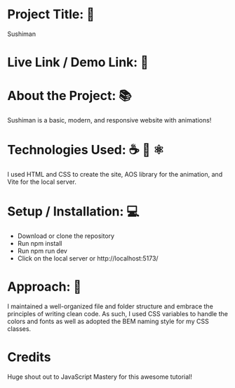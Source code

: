 # Project Title: 📛
Sushiman

# Live Link / Demo Link: 🔗


# About the Project: 📚
Sushiman is a basic, modern, and responsive website with animations!

# Technologies Used: ☕️ 🐍 ⚛️
I used HTML and CSS to create the site, AOS library for the animation, and Vite for the local server.

# Setup / Installation: 💻
- Download or clone the repository
- Run npm install
- Run npm run dev
- Click on the local server or http://localhost:5173/

# Approach: 🚶
I maintained a well-organized file and folder structure and embrace the principles of writing clean code. As such, I used CSS variables to handle the colors and fonts as well as adopted the BEM naming style for my CSS classes.

# Credits
Huge shout out to JavaScript Mastery for this awesome tutorial!